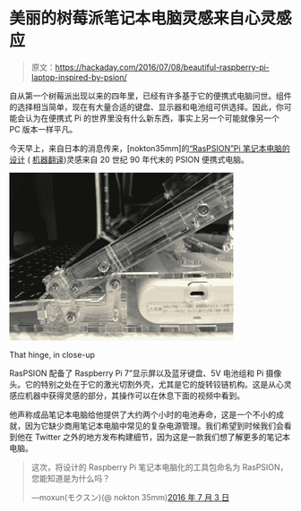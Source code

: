 # 美丽的树莓派笔记本电脑灵感来自心灵感应

> 原文：<https://hackaday.com/2016/07/08/beautiful-raspberry-pi-laptop-inspired-by-psion/>

自从第一个树莓派出现以来的四年里，已经有许多基于它的便携式电脑问世。组件的选择相当简单，现在有大量合适的键盘、显示器和电池组可供选择。因此，你可能会认为在便携式 Pi 的世界里没有什么新东西，事实上另一个可能就像另一个 PC 版本一样平凡。

今天早上，来自日本的消息传来，[nokton35mm]的[“RasPSION”Pi 笔记本电脑的设计](https://twitter.com/nokton35mm) ( [机器翻译](https://translate.google.com/translate?hl=en&sl=ja&tl=en&u=https%3A%2F%2Ftwitter.com%2Fnokton35mm))灵感来自 20 世纪 90 年代末的 PSION 便携式电脑。

![That hinge, in close-up](img/526ca36708e2c030082bdbbd73ebaa5c.png)

That hinge, in close-up

RasPSION 配备了 Raspberry Pi 7”显示屏以及蓝牙键盘、5V 电池组和 Pi 摄像头。它的特别之处在于它的激光切割外壳，尤其是它的旋转铰链机构。这是从心灵感应机器中获得灵感的部分，其操作可以在休息下面的视频中看到。

他声称成品笔记本电脑给他提供了大约两个小时的电池寿命，这是一个不小的成就，因为它缺少商用笔记本电脑中常见的复杂电源管理。我们希望到时候我们会看到他在 Twitter 之外的地方发布构建细节，因为这是一款我们想了解更多的笔记本电脑。

> 这次，将设计的 Raspberry Pi 笔记本电脑化的工具包命名为 RasPSION，您能知道是为什么吗？
> 
> —moxun(モクスン)(@ nokton 35mm)[2016 年 7 月 3 日](https://twitter.com/nokton35mm/status/749582120780046336)